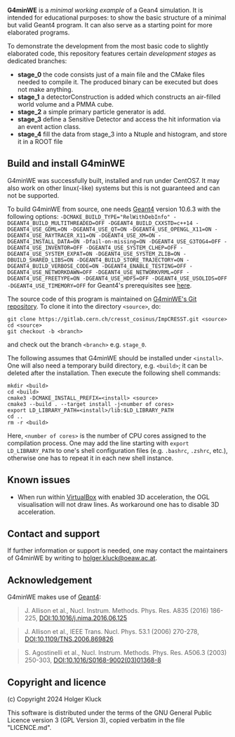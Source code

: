 **G4minWE** is a _minimal working example_ of a Gean4 simulation. It is intended for educational purposes: to show the basic structure of a minimal but valid Geant4 program. It can also serve as a starting point for more elaborated programs.

To demonstrate the development from the most basic code to slightly elaborated code, this repository features certain _development stages_ as dedicated branches:
  - **stage_0** the code consists just of a main file and the CMake files needed to compile it. The produced binary can be executed but does not make anything.
  - **stage_1** a detectorConstruction is added which constructs an air-filled world volume and a PMMA cube.
  - **stage_2** a simple primary particle generator is add.
  - **stage_3** define a Sensitive Detector and access the hit information via an event action class.
  - **stage_4** fill the data from stage_3 into a Ntuple and histogram, and store it in a ROOT file
  
## Build and install G4minWE

G4minWE was successfully built, installed and run under CentOS7. It may also work on other linux(-like) systems but this is not guaranteed and can not be supported.

To build G4minWE from source, one needs [Geant4](https://geant4.cern.ch) version 10.6.3 with the following options: `-DCMAKE_BUILD_TYPE="RelWithDebInfo" -DGEANT4_BUILD_MULTITHREADED=OFF -DGEANT4_BUILD_CXXSTD=c++14 -DGEANT4_USE_GDML=ON -DGEANT4_USE_QT=ON -DGEANT4_USE_OPENGL_X11=ON -DGEANT4_USE_RAYTRACER_X11=ON -DGEANT4_USE_XM=ON -DGEANT4_INSTALL_DATA=ON -Dfail-on-missing=ON -DGEANT4_USE_G3TOG4=OFF -DGEANT4_USE_INVENTOR=OFF -DGEANT4_USE_SYSTEM_CLHEP=OFF -DGEANT4_USE_SYSTEM_EXPAT=ON -DGEANT4_USE_SYSTEM_ZLIB=ON -DBUILD_SHARED_LIBS=ON -DGEANT4_BUILD_STORE_TRAJECTORY=ON -DGEANT4_BUILD_VERBOSE_CODE=ON -DGEANT4_ENABLE_TESTING=OFF -DGEANT4_USE_NETWORKDAWN=OFF -DGEANT4_USE_NETWORKVRML=OFF -DGEANT4_USE_FREETYPE=ON -DGEANT4_USE_HDF5=OFF -DGEANT4_USE_USOLIDS=OFF -DGEANT4_USE_TIMEMORY=OFF` for Geant4's prerequisites see [here](https://geant4-userdoc.web.cern.ch/UsersGuides/InstallationGuide/BackupVersions/V10.6c/html/gettingstarted.html#os-software-prerequisites).

The source code of this program is maintained on [G4minWE's Git repository](https://gitlab.tuwien.ac.at/holger.kluck/g4minwe). To clone it into the directory `<source>`, do:

	git clone https://gitlab.cern.ch/cresst_cosinus/ImpCRESST.git <source>
	cd <source>
	git checkout -b <branch>

and check out the branch `<branch>` e.g. `stage_0`.

The following assumes that G4minWE should be installed under `<install>`. One will also need a temporary build directory, e.g. `<build>`; it can be deleted after the installation. Then execute the following shell commands:

    mkdir <build>
    cd <build>
    cmake3 -DCMAKE_INSTALL_PREFIX=<install> <source>
    cmake3 --build . --target install -j<number of cores>
    export LD_LIBRARY_PATH=<install>/lib:$LD_LIBRARY_PATH
    cd ..
    rm -r <build>

Here, `<number of cores>` is the number of CPU cores assigned to the compilation process. One may add the line starting with `export LD_LIBRARY_PATH` to one's shell configuration files (e.g. `.bashrc`, `.zshrc`, etc.), otherwise one has to repeat it in each new shell instance.

## Known issues
  - When run within [VirtualBox](https://www.virtualbox.org/) with enabled 3D acceleration, the OGL visualisation will not draw lines. As workaround one has to disable 3D acceleration.
 
## Contact and support

If further information or support is needed, one may contact the maintainers of G4minWE by writing to [holger.kluck@oeaw.ac.at](mailto:holger.kluck@oeaw.ac.at).

## Acknowledgement

G4minWE makes use of [Geant4](https://geant4.cern.ch):

>J. Allison et al., Nucl. Instrum. Methods. Phys. Res. A835 (2016) 186-225, [DOI:10.1016/j.nima.2016.06.125](https://doi.org/10.1016/j.nima.2016.06.125)

>J. Allison et al., IEEE Trans. Nucl. Phys. 53.1 (2006) 270-278, [DOI:10.1109/TNS.2006.869826](https://doi.org/10.1109/TNS.2006.869826)

>S. Agostinelli et al., Nucl. Instrum. Methods. Phys. Res. A506.3 (2003) 250-303, [DOI:10.1016/S0168-9002(03)01368-8](https://doi.org/10.1016/S0168-9002(03)01368-8)

## Copyright and licence

(c) Copyright 2024 Holger Kluck

This software is distributed under the terms of the GNU General Public
Licence version 3 (GPL Version 3), copied verbatim in the file "LICENCE.md".
